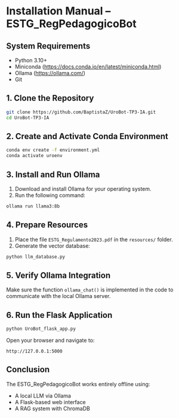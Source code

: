 
# Installation Manual – ESTG_RegPedagogicoBot

## System Requirements

- Python 3.10+
- Miniconda (https://docs.conda.io/en/latest/miniconda.html)
- Ollama (https://ollama.com/)
- Git

## 1. Clone the Repository

```bash
git clone https://github.com/BaptistaZ/UroBot-TP3-IA.git
cd UroBot-TP3-IA
```

## 2. Create and Activate Conda Environment

```bash
conda env create -f environment.yml
conda activate uroenv
```

## 3. Install and Run Ollama

1. Download and install Ollama for your operating system.
2. Run the following command:

```bash
ollama run llama3:8b
```

## 4. Prepare Resources

1. Place the file `ESTG_Regulamento2023.pdf` in the `resources/` folder.
2. Generate the vector database:

```bash
python llm_database.py
```

## 5. Verify Ollama Integration

Make sure the function `ollama_chat()` is implemented in the code to communicate with the local Ollama server.

## 6. Run the Flask Application

```bash
python UroBot_flask_app.py
```

Open your browser and navigate to:

```
http://127.0.0.1:5000
```

## Conclusion

The ESTG_RegPedagogicoBot works entirely offline using:
- A local LLM via Ollama
- A Flask-based web interface
- A RAG system with ChromaDB
